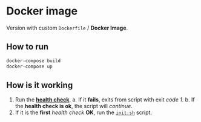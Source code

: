 # Docker image

Version with custom `Dockerfile` / **Docker Image**.

## How to run

```bash
docker-compose build
docker-compose up
```

## How is it working

1. Run the [**health check**](docker/healthcheck.sh).
  a. If it **fails**, exits from script with exit _code 1_.
  b. If the **health check is ok**, the script will _continue_.
2. If it is the **first** _health check_ **OK**, run the
   [`init.sh`](docker/init.sh) script.
